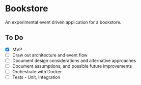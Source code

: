 # Bookstore

An experimental event driven application for a bookstore.

## To Do

- [x] MVP
- [ ] Draw out architecture and event flow
- [ ] Document design considerations and alternative approaches
- [ ] Document assumptions, and possible future improvements
- [ ] Orchestrate with Docker
- [ ] Tests - Unit, Integration
